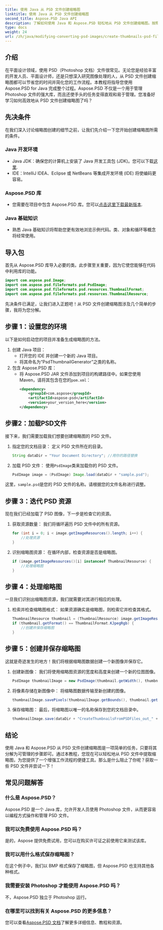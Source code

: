 ```yaml
---
title: 使用 Java 从 PSD 文件创建缩略图
linktitle: 使用 Java 从 PSD 文件创建缩略图
second_title: Aspose.PSD Java API
description: 了解如何使用 Java 和 Aspose.PSD 轻松地从 PSD 文件创建缩略图。按照我们的分步指南进行无缝图像处理。
type: docs
weight: 24
url: /zh/java/modifying-converting-psd-images/create-thumbnails-psd-files/
---
```

## 介绍
在平面设计领域，使用 PSD（Photoshop 文档）文件很常见。无论您是经验丰富的开发人员、平面设计师，还是只想深入研究图像处理的人，从 PSD 文件创建缩略图都可以节省您的时间并简化您的工作流程。本教程将指导您使用 Aspose.PSD for Java 完成整个过程。Aspose.PSD 不仅是一个用于管理 Photoshop 文件的强大库，而且还使手头的任务变得直观和易于管理。您准备好学习如何高效地从 PSD 文件创建缩略图了吗？
## 先决条件
在我们深入讨论缩略图创建的细节之前，让我们先介绍一下您开始创建缩略图所需的条件。
### Java 开发环境
-  Java JDK：确保您的计算机上安装了 Java 开发工具包 (JDK)。您可以下载[这里](https://www.oracle.com/java/technologies/javase-jdk11-downloads.html).
- IDE：IntelliJ IDEA、Eclipse 或 NetBeans 等集成开发环境 (IDE) 将使编码更容易。
### Aspose.PSD 库
- 您需要在项目中包含 Aspose.PSD 库。您可以[点击这里下载最新版本](https://releases.aspose.com/psd/java/).
### Java 基础知识
- 熟悉 Java 基础知识将帮助您更有效地浏览示例代码。类、对象和循环等概念将经常使用。
## 导入包
首先从 Aspose.PSD 库导入必要的类。此步骤至关重要，因为它使您能够在代码中利用库的功能。
```java
import com.aspose.psd.Image;
import com.aspose.psd.fileformats.psd.PsdImage;
import com.aspose.psd.fileformats.psd.resources.ThumbnailFormat;
import com.aspose.psd.fileformats.psd.resources.ThumbnailResource;
```
先决条件已满足，让我们进入正题吧！从 PSD 文件创建缩略图涉及几个简单的步骤，我将为您分解。
## 步骤 1：设置您的环境
以下是如何启动您的项目并准备生成缩略图的方法。
1. 创建 Java 项目：
   - 打开您的 IDE 并创建一个新的 Java 项目。
   - 将其命名为“PsdThumbnailGenerator”之类的名称。
2. 包含 Aspose.PSD 库：
   - 将 Aspose.PSD JAR 文件添加到项目的构建路径中。如果您使用 Maven，请将其包含在您的`pom.xml`：
     ```xml
     <dependency>
         <groupId>com.aspose</groupId>
         <artifactId>aspose-psd</artifactId>
         <version>your_version_here</version>
     </dependency>
     ```
## 步骤2：加载PSD文件
接下来，我们需要加载我们想要创建缩略图的 PSD 文件。 
1. 指定您的文档目录：
   定义 PSD 文件所在的目录。
   ```java
   String dataDir = "Your Document Directory"; //用你的路径替换
   ```
2. 加载 PSD 文件：
   使用`PsdImage`类来加载你的 PSD 文件。
   ```java
   PsdImage image = (PsdImage) Image.load(dataDir + "sample.psd");
   ```
这里，`sample.psd`是您的 PSD 文件的名称。请根据您的文件名称进行调整。
## 步骤 3：迭代 PSD 资源
现在我们已经加载了 PSD 图像，下一步是检查它的资源。
1. 获取资源数量：
   我们将循环遍历 PSD 文件中的所有资源。
   ```java
   for (int i = 0; i < image.getImageResources().length; i++) {
       //处理资源
   }
   ```
   
2. 识别缩略图资源：
   在循环内部，检查资源是否是缩略图。
   ```java
   if (image.getImageResources()[i] instanceof ThumbnailResource) {
       //处理缩略图
   }
   ```
## 步骤 4：处理缩略图
一旦我们识别出缩略图资源，我们就需要对其进行相应的处理。
1. 检索并检查缩略图格式：
   如果资源确实是缩略图，则检索它并检查其格式。
   ```java
   ThumbnailResource thumbnail = (ThumbnailResource) image.getImageResources()[i];
   if (thumbnail.getFormat() == ThumbnailFormat.KJpegRgb) {
       //创建并保存缩略图
   }
   ```
## 步骤 5：创建并保存缩略图
这就是奇迹发生的地方！我们将根据缩略图数据创建一个新图像并保存它。
1. 创建新图像：
   我们将使用缩略图资源的宽度和高度来创建一个新的位图图像。
   ```java
   PsdImage thumbnailImage = new PsdImage(thumbnail.getWidth(), thumbnail.getHeight());
   ```
2. 将像素存储在新图像中：
   将缩略图数据传输至新创建的图像。
   ```java
   thumbnailImage.savePixels(thumbnailImage.getBounds(), thumbnail.getThumbnailData());
   ```
3. 保存缩略图：
   最后，将缩略图以唯一的名称保存到您的文档目录中。
   ```java
   thumbnailImage.save(dataDir + "CreateThumbnailsFromPSDFiles_out_" + i + ".bmp");
   ```

## 结论
使用 Java 和 Aspose.PSD 从 PSD 文件创建缩略图是一项简单的任务，只要将其分解为可管理的步骤即可。通过本教程，您现在可以轻松地从 PSD 文件中提取缩略图，为您提供了一个增强工作流程的便捷工具。那么是什么阻止了你呢？获取一些 PSD 文件并尝试一下！
## 常见问题解答
### 什么是 Aspose.PSD？
Aspose.PSD 是一个 Java 库，允许开发人员使用 Photoshop 文件，从而更容易以编程方式操作和管理 PSD 文件。
### 我可以免费使用 Aspose.PSD 吗？
是的，Aspose 提供免费试用，您可以在购买许可证之前使用它来测试该库。
### 我可以用什么格式保存缩略图？
在这个例子中，我们以 BMP 格式保存了缩略图，但 Aspose.PSD 也支持其他各种格式。
### 我需要安装 Photoshop 才能使用 Aspose.PSD 吗？
不，Aspose.PSD 独立于 Photoshop 运行。
### 在哪里可以找到有关 Aspose.PSD 的更多信息？
您可以查看[Aspose.PSD 文档](https://reference.aspose.com/psd/java/)了解更多详细信息、教程和资源。